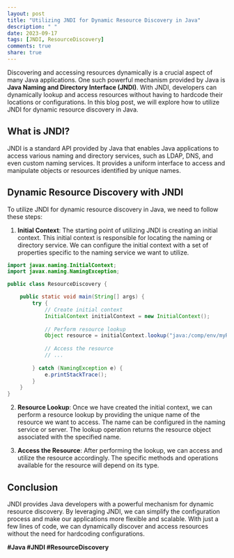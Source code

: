 ```yaml
---
layout: post
title: "Utilizing JNDI for Dynamic Resource Discovery in Java"
description: " "
date: 2023-09-17
tags: [JNDI, ResourceDiscovery]
comments: true
share: true
---
```


Discovering and accessing resources dynamically is a crucial aspect of many Java applications. One such powerful mechanism provided by Java is **Java Naming and Directory Interface (JNDI)**. With JNDI, developers can dynamically lookup and access resources without having to hardcode their locations or configurations. In this blog post, we will explore how to utilize JNDI for dynamic resource discovery in Java.

## What is JNDI?

JNDI is a standard API provided by Java that enables Java applications to access various naming and directory services, such as LDAP, DNS, and even custom naming services. It provides a uniform interface to access and manipulate objects or resources identified by unique names.

## Dynamic Resource Discovery with JNDI

To utilize JNDI for dynamic resource discovery in Java, we need to follow these steps:

1. **Initial Context**: The starting point of utilizing JNDI is creating an initial context. This initial context is responsible for locating the naming or directory service. We can configure the initial context with a set of properties specific to the naming service we want to utilize.
```java
import javax.naming.InitialContext;
import javax.naming.NamingException;

public class ResourceDiscovery {

    public static void main(String[] args) {
        try {
            // Create initial context
            InitialContext initialContext = new InitialContext();
            
            // Perform resource lookup
            Object resource = initialContext.lookup("java:/comp/env/myResource");
            
            // Access the resource
            // ...
            
        } catch (NamingException e) {
            e.printStackTrace();
        }
    }
}
```

2. **Resource Lookup**: Once we have created the initial context, we can perform a resource lookup by providing the unique name of the resource we want to access. The name can be configured in the naming service or server. The lookup operation returns the resource object associated with the specified name.

3. **Access the Resource**: After performing the lookup, we can access and utilize the resource accordingly. The specific methods and operations available for the resource will depend on its type.

## Conclusion

JNDI provides Java developers with a powerful mechanism for dynamic resource discovery. By leveraging JNDI, we can simplify the configuration process and make our applications more flexible and scalable. With just a few lines of code, we can dynamically discover and access resources without the need for hardcoding configurations.

**#Java #JNDI #ResourceDiscovery**